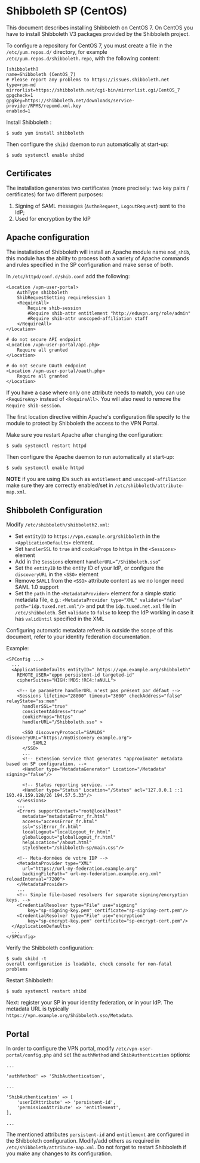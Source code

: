 # Shibboleth SP (CentOS)

This document describes installing Shibboleth on CentOS 7. On CentOS you have
to install Shibboleth V3 packages provided by the Shibboleth project.

To configure a repository for CentOS 7, you must create a file
in the `/etc/yum.repos.d/` directory, for example
`/etc/yum.repos.d/shibboleth.repo`, with the following content:

    [shibboleth]
    name=Shibboleth (CentOS_7)
    # Please report any problems to https://issues.shibboleth.net
    type=rpm-md
    mirrorlist=https://shibboleth.net/cgi-bin/mirrorlist.cgi/CentOS_7
    gpgcheck=1
    gpgkey=https://shibboleth.net/downloads/service-provider/RPMS/repomd.xml.key
    enabled=1

Install Shibboleth :

    $ sudo yum install shibboleth

Then configure the `shibd` daemon to run automatically at start-up:

    $ sudo systemctl enable shibd

## Certificates

The installation generates two certificates (more precisely: two key pairs /
certificates) for two different purposes:

1. Signing of SAML messages (`AuthnRequest`, `LogoutRequest`) sent to the IdP;
2. Used for encryption by the IdP

## Apache configuration

The installation of Shibboleth will install an Apache module name `mod_shib`,
this module has the ability to process both a variety of Apache commands
and rules specified in the SP configuration and make sense of both.

In `/etc/httpd/conf.d/shib.conf` add the following:

    <Location /vpn-user-portal>
        AuthType shibboleth
        ShibRequestSetting requireSession 1
        <RequireAll>
            Require shib-session
            #Require shib-attr entitlement "http://eduvpn.org/role/admin"
            #Require shib-attr unscoped-affiliation staff
        </RequireAll>
    </Location>

    # do not secure API endpoint
    <Location /vpn-user-portal/api.php>
        Require all granted
    </Location>

    # do not secure OAuth endpoint
    <Location /vpn-user-portal/oauth.php>
        Require all granted
    </Location> 

If you have a case where only one attribute needs to match, you can use 
`<RequireAny>` instead of `<RequireAll>`. You will also need to remove the 
`Require shib-session`.

The first location directive within Apache's configuration file specify
to the module to protect by Shibboleth the access to the VPN Portal.

Make sure you restart Apache after changing the configuration:

    $ sudo systemctl restart httpd

Then configure the Apache daemon to run automatically at start-up:

    $ sudo systemctl enable httpd

**NOTE** if you are using IDs such as `entitlement` and `unscoped-affiliation` 
make sure they are correctly enabled/set in 
`/etc/shibboleth/attribute-map.xml`.

## Shibboleth Configuration

Modify `/etc/shibboleth/shibboleth2.xml`:

* Set `entityID` to `https://vpn.example.org/shibboleth` in the
  `<ApplicationDefaults>` element.
* Set `handlerSSL` to `true` and `cookieProps` to `https` in the `<Sessions>`
  element
* Add in the `Sessions` element `handlerURL=”/Shibboleth.sso”`
* Set the `entityID` to the entity ID of your IdP, or configure the
  `discoveryURL` in the `<SSO>` element
* Remove `SAML1` from the `<SSO>` attribute content as we no longer need SAML
  1.0 support
* Set the `path` in the `<MetadataProvider>` element for 
  a simple static metadata file, e.g.: 
  `<MetadataProvider type="XML" validate="false" path="idp.tuxed.net.xml"/>` and 
  put the `idp.tuxed.net.xml` file in `/etc/shibboleth`. Set `validate` to 
  `false` to keep the IdP working in case it has `validUntil` specified in the
  XML


Configuring automatic metadata refresh is outside the scope of this document,
refer to your identity federation documentation.

Example:

    <SPConfig ...>
      ...
      <ApplicationDefaults entityID=" https://vpn.example.org/shibboleth"
        REMOTE_USER="eppn persistent-id targeted-id"
        cipherSuites="HIGH:!MD5:!RC4:!aNULL">

        <!-- Le paramètre handlerURL n'est pas présent par défaut -->
        <Sessions lifetime="28800" timeout="3600" checkAddress="false" relayState="ss:mem"
          handlerSSL="true"
          consistentAddress="true"
          cookieProps="https"
          handlerURL="/Shibboleth.sso" >

          <SSO discoveryProtocol="SAMLDS" discoveryURL="https://myDiscovery example.org">
              SAML2
          </SSO>
          ...
          <!-- Extension service that generates "approximate" metadata based on SP configuration. -->
          <Handler type="MetadataGenerator" Location="/Metadata" signing="false"/>

          <!-- Status reporting service. -->
          <Handler type="Status" Location="/Status" acl="127.0.0.1 ::1 193.49.159.128/26 194.57.5.33"/>
        </Sessions>
        ...
        <Errors supportContact="root@localhost"
          metadata="metadataError_fr.html"
          access="accessError_fr.html"
          ssl="sslError_fr.html"
          localLogout="localLogout_fr.html"
          globalLogout="globalLogout_fr.html"
          helpLocation="/about.html"
          styleSheet="/shibboleth-sp/main.css"/>

        <!-- Meta-données de votre IDP -->
        <MetadataProvider type="XML"
          url="https://url-my-federation.example.org"
          backingFilePath=" url-my-federation.example.org.xml" reloadInterval="7200">
        </MetadataProvider>
        ...
        <!-- Simple file-based resolvers for separate signing/encryption keys. -->
        <CredentialResolver type="File" use="signing"
            key="sp-signing-key.pem" certificate="sp-signing-cert.pem"/>
        <CredentialResolver type="File" use="encryption"
            key="sp-encrypt-key.pem" certificate="sp-encrypt-cert.pem"/>
      </ApplicationDefaults>
      ...
    </SPConfig>

Verify the Shibboleth configuration:

    $ sudo shibd -t
    overall configuration is loadable, check console for non-fatal problems

Restart Shibboleth:

    $ sudo systemctl restart shibd

Next: register your SP in your identity federation, or in your IdP. The
metadata URL is typically `https://vpn.example.org/Shibboleth.sso/Metadata`.

## Portal

In order to configure the VPN portal, modify `/etc/vpn-user-portal/config.php`
and set the `authMethod` and `ShibAuthentication` options:

    ...

    'authMethod' => 'ShibAuthentication',

    ...

    'ShibAuthentication' => [
        'userIdAttribute' => 'persistent-id',
        'permissionAttribute' => 'entitlement',
    ],

    ...

The mentioned attributes `persistent-id` and `entitlement` are configured in
the Shibboleth configuration. Modify/add others as required in
`/etc/shibboleth/attribute-map.xml`. Do not forget to restart Shibboleth if
you make any changes to its configuration.
